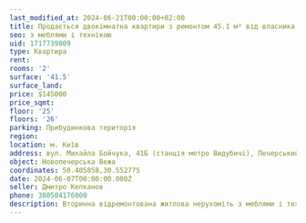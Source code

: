```yaml
---
last_modified_at: 2024-06-21T00:00:00+02:00
title: Продається двокімнатна квартири з ремонтом 45.1 м² від власника на Бойчука
seo: з меблями і технікою
uid: 1717739809
type: Квартира
rent:
rooms: '2'
surface: '41.5'
surface_land:
price: $145000
price_sqmt:
floor: '25'
floors: '26'
parking: Прибудинкова територія
region:
location: м. Київ
address: вул. Михайла Бойчука, 41Б (станція метро Видубичі), Печерський район
object: Новопечерська Вежа
coordinates: 50.405858,30.552775
date: 2024-06-07T00:00:00.000Z
seller: Дмитро Кепканов
phone: 380504176000
description: Вторинна відремонтована житлова нерухоміть з меблями і технікою, житло придатне і готове для проживання
---
```

